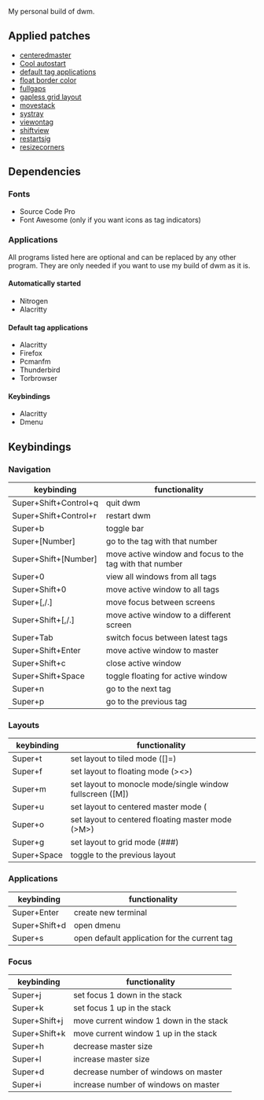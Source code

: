 My personal build of dwm.

## Applied patches
- [centeredmaster](https://dwm.suckless.org/patches/centeredmaster/)
- [Cool autostart](https://dwm.suckless.org/patches/cool_autostart/)
- [default tag applications](https://dwm.suckless.org/patches/default_tag_apps/)
- [float border color](https://dwm.suckless.org/patches/float_border_color/)
- [fullgaps](https://dwm.suckless.org/patches/fullgaps/)
- [gapless grid layout](https://dwm.suckless.org/patches/gaplessgrid/)
- [movestack](https://dwm.suckless.org/patches/movestack/)
- [systray](https://dwm.suckless.org/patches/systray/)
- [viewontag](https://dwm.suckless.org/patches/viewontag/)
- [shiftview](https://lists.suckless.org/dev/1104/7590.html)
- [restartsig](https://dwm.suckless.org/patches/restartsig/)
- [resizecorners](https://dwm.suckless.org/patches/resizecorners)

## Dependencies
### Fonts
- Source Code Pro
- Font Awesome (only if you want icons as tag indicators)

### Applications
All programs listed here are optional and can be replaced by any other program. They are only needed if you want to use my build of dwm as it is.
#### Automatically started
- Nitrogen
- Alacritty
#### Default tag applications
- Alacritty
- Firefox
- Pcmanfm
- Thunderbird
- Torbrowser
#### Keybindings
- Alacritty
- Dmenu

## Keybindings
### Navigation
keybinding             | functionality
-----------------------|---------------
Super+Shift+Control+q  | quit dwm
Super+Shift+Control+r  | restart dwm
Super+b                | toggle bar
Super+[Number]         | go to the tag with that number
Super+Shift+[Number]   | move active window and focus to the tag with that number
Super+0                | view all windows from all tags
Super+Shift+0          | move active window to all tags
Super+[,/.]            | move focus between screens
Super+Shift+[,/.]      | move active window to a different screen
Super+Tab              | switch focus between latest tags
Super+Shift+Enter      | move active window to master
Super+Shift+c          | close active window
Super+Shift+Space      | toggle floating for active window
Super+n                | go to the next tag
Super+p                | go to the previous tag

### Layouts
keybinding             | functionality
-----------------------|---------------
Super+t                | set layout to tiled mode ([]=)
Super+f                | set layout to floating mode (><>)
Super+m                | set layout to monocle mode/single window fullscreen ([M])
Super+u                | set layout to centered master mode (|M|)
Super+o                | set layout to centered floating master mode (>M>)
Super+g                | set layout to grid mode (###)
Super+Space            | toggle to the previous layout

### Applications
keybinding             | functionality
-----------------------|---------------
Super+Enter            | create new terminal
Super+Shift+d          | open dmenu
Super+s                | open default application for the current tag

### Focus
keybinding             | functionality
-----------------------|---------------
Super+j                | set focus 1 down in the stack
Super+k                | set focus 1 up in the stack
Super+Shift+j          | move current window 1 down in the stack
Super+Shift+k          | move current window 1 up in the stack
Super+h                | decrease master size
Super+l                | increase master size
Super+d                | decrease number of windows on master
Super+i                | increase number of windows on master
